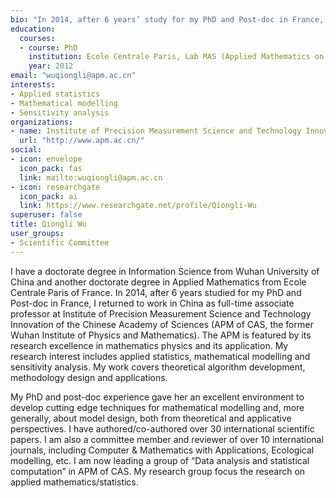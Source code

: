 ```yaml
---
bio: "In 2014, after 6 years’ study for my PhD and Post-doc in France, I returned to work in China as full-time associate professor at Institute of Precision Measurement Science and Technology Innovation of the Chinese Academy of Sciences (APM of CAS, the former Wuhan Institute of Physics and Mathematics). The APM is featured by its research excellence in mathematics physics and its application. My research interest includes applied statistics, mathematical modelling and sensitivity analysis. My work covers theoretical algorithm development, methodology design and applications."
education:
  courses:
  - course: PhD
    institution: Ecole Centrale Paris, Lab MAS (Applied Mathematics on Systems)
    year: 2012
email: "wuqiongli@apm.ac.cn"
interests:
- Applied statistics
- Mathematical modelling
- Sensitivity analysis
organizations:
- name: Institute of Precision Measurement Science and Technology Innovation of the Chinese Academy of Sciences (APM of CAS)
  url: "http://www.apm.ac.cn/"
social:
- icon: envelope
  icon_pack: fas
  link: mailto:wuqiongli@apm.ac.cn
- icon: researchgate
  icon_pack: ai
  link: https://www.researchgate.net/profile/Qiongli-Wu
superuser: false
title: Qiongli Wu
user_groups:
- Scientific Committee
---
```


I have a doctorate degree in Information Science from Wuhan University of China and another doctorate degree in Applied Mathematics from Ecole Centrale Paris of France. In 2014, after 6 years studied for my PhD and Post-doc in France, I returned to work in China as full-time associate professor at Institute of Precision Measurement Science and Technology Innovation of the Chinese Academy of Sciences (APM of CAS, the former Wuhan Institute of Physics and Mathematics). The APM is featured by its research excellence in mathematics physics and its application. My research interest includes applied statistics, mathematical modelling and sensitivity analysis. My work covers theoretical algorithm development, methodology design and applications.

My PhD and post-doc experience gave her an excellent environment to develop cutting edge techniques for mathematical modelling and, more generally, about model design, both from theoretical and applicative perspectives. I have authored/co-authored over 30 international scientific papers. I am also a committee member and reviewer of over 10 international journals, including Computer & Mathematics with Applications, Ecological modelling, etc. I am now leading a group of “Data analysis and statistical computation” in APM of CAS. My research group focus the research on applied mathematics/statistics. 

